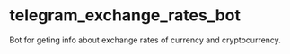 # telegram_exchange_rates_bot
Bot for geting info about exchange rates of currency and cryptocurrency.
